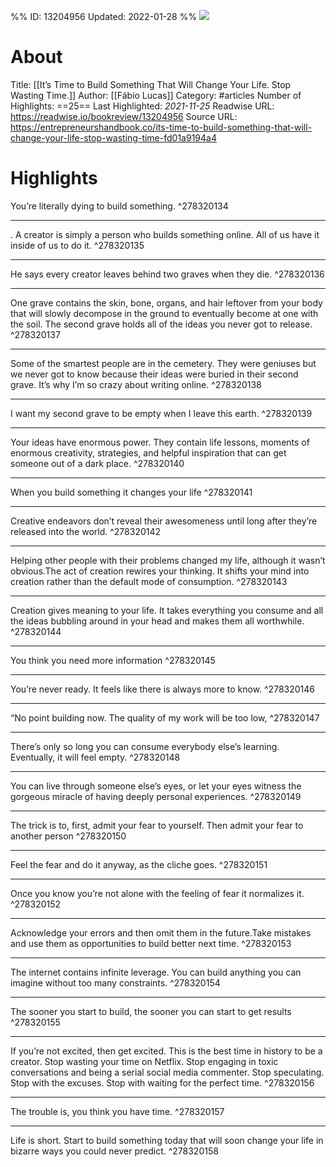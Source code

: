 %%
ID: 13204956
Updated: 2022-01-28
%%
![](https://readwise-assets.s3.amazonaws.com/static/images/article4.6bc1851654a0.png)

# About
Title: [[It’s Time to Build Something That Will Change Your Life. Stop Wasting Time.]]
Author: [[Fábio Lucas]]
Category: #articles
Number of Highlights: ==25==
Last Highlighted: *2021-11-25*
Readwise URL: https://readwise.io/bookreview/13204956
Source URL: https://entrepreneurshandbook.co/its-time-to-build-something-that-will-change-your-life-stop-wasting-time-fd01a9194a4


# Highlights 
You’re literally dying to build something.  ^278320134

---

. A creator is simply a person who builds something online. All of us have it inside of us to do it.  ^278320135

---

He says every creator leaves behind two graves when they die.  ^278320136

---

One grave contains the skin, bone, organs, and hair leftover from your body that will slowly decompose in the ground to eventually become at one with the soil. The second grave holds all of the ideas you never got to release.  ^278320137

---

Some of the smartest people are in the cemetery. They were geniuses but we never got to know because their ideas were buried in their second grave. It’s why I’m so crazy about writing online.  ^278320138

---

I want my second grave to be empty when I leave this earth.  ^278320139

---

Your ideas have enormous power. They contain life lessons, moments of enormous creativity, strategies, and helpful inspiration that can get someone out of a dark place.  ^278320140

---

When you build something it changes your life  ^278320141

---

Creative endeavors don’t reveal their awesomeness until long after they’re released into the world.  ^278320142

---

Helping other people with their problems changed my life, although it wasn’t obvious.The act of creation rewires your thinking. It shifts your mind into creation rather than the default mode of consumption.  ^278320143

---

Creation gives meaning to your life. It takes everything you consume and all the ideas bubbling around in your head and makes them all worthwhile.  ^278320144

---

You think you need more information  ^278320145

---

You’re never ready. It feels like there is always more to know.  ^278320146

---

“No point building now. The quality of my work will be too low,  ^278320147

---

There’s only so long you can consume everybody else’s learning. Eventually, it will feel empty.  ^278320148

---

You can live through someone else’s eyes, or let your eyes witness the gorgeous miracle of having deeply personal experiences.  ^278320149

---

The trick is to, first, admit your fear to yourself. Then admit your fear to another person  ^278320150

---

Feel the fear and do it anyway, as the cliche goes.  ^278320151

---

Once you know you’re not alone with the feeling of fear it normalizes it.  ^278320152

---

Acknowledge your errors and then omit them in the future.Take mistakes and use them as opportunities to build better next time.  ^278320153

---

The internet contains infinite leverage. You can build anything you can imagine without too many constraints.  ^278320154

---

The sooner you start to build, the sooner you can start to get results  ^278320155

---

If you’re not excited, then get excited. This is the best time in history to be a creator. Stop wasting your time on Netflix. Stop engaging in toxic conversations and being a serial social media commenter. Stop speculating. Stop with the excuses. Stop with waiting for the perfect time.  ^278320156

---

The trouble is, you think you have time.  ^278320157

---

Life is short. Start to build something today that will soon change your life in bizarre ways you could never predict.  ^278320158

